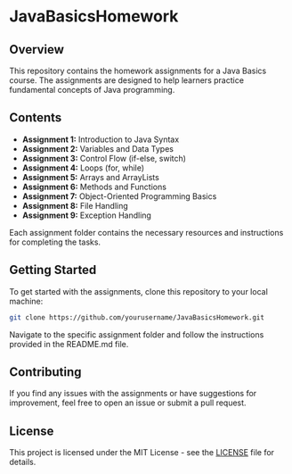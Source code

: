 # JavaBasicsHomework

## Overview

This repository contains the homework assignments for a Java Basics course. The assignments are designed to help learners practice fundamental concepts of Java programming.

## Contents

- **Assignment 1:** Introduction to Java Syntax
- **Assignment 2:** Variables and Data Types
- **Assignment 3:** Control Flow (if-else, switch)
- **Assignment 4:** Loops (for, while)
- **Assignment 5:** Arrays and ArrayLists
- **Assignment 6:** Methods and Functions
- **Assignment 7:** Object-Oriented Programming Basics
- **Assignment 8:** File Handling
- **Assignment 9:** Exception Handling

Each assignment folder contains the necessary resources and instructions for completing the tasks.

## Getting Started

To get started with the assignments, clone this repository to your local machine:

```bash
git clone https://github.com/yourusername/JavaBasicsHomework.git
```

Navigate to the specific assignment folder and follow the instructions provided in the README.md file.

## Contributing

If you find any issues with the assignments or have suggestions for improvement, feel free to open an issue or submit a pull request.

## License

This project is licensed under the MIT License - see the [LICENSE](LICENSE) file for details.
